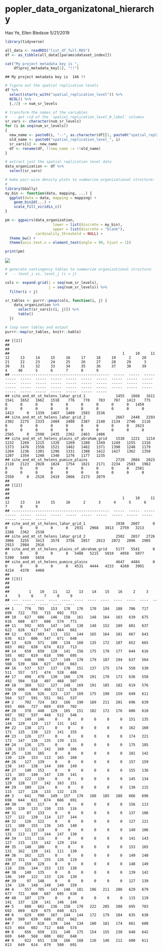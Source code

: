 popler\_data\_organizatonal\_hierarchy
================
Hao Ye, Ellen Bledsoe
5/21/2019

``` r
library(tidyverse)

all_data <- readRDS("list_df_full.RDS")
df <- as_tibble(all_data[[params$dataset_index]])

cat("My project metadata key is ", 
    df$proj_metadata_key[1], "!!")
```

    ## My project metadata key is  146 !!

``` r
# figure out the spatial replication levels
df %>% 
  select(starts_with("spatial_replication_level")) %>%
  NCOL() %>%
  {./2} -> num_sr_levels
```

``` r
# transform the names of the variables
#   - get rid of the `spatial_replication_level_#_label` columns
sr_vars <- character(num_sr_levels)
for (i in seq(num_sr_levels))
{
  new_name <- paste0(i, "--", as.character(df[[1, paste0("spatial_replication_level_", i, "_label")]]))
  old_name <- paste0("spatial_replication_level_", i)
  sr_vars[i] <- new_name
  df <- rename(df, !!new_name := !!old_name)
}
```

``` r
# extract just the spatial replication level data
data_organization <- df %>%
  select(sr_vars)
```

``` r
# make pair-wise density plots to summarize organizational structure:
# 
library(GGally)
my_bin <- function(data, mapping, ...) {
  ggplot(data = data, mapping = mapping) +
    geom_bin2d(...) +
    scale_fill_viridis_c()
}

pm <- ggpairs(data_organization, 
                      lower = list(discrete = my_bin), 
                      upper = list(discrete = "blank"), 
              cardinality_threshold = NULL) + 
  theme_bw() + 
  theme(axis.text.x = element_text(angle = 90, hjust = 1))

print(pm)
```

![](data_report-40_files/figure-markdown_github/unnamed-chunk-5-1.png)

``` r
# generate contingency tables to summarize organizational structure:
#   - level_i vs. level_j (i < j)

cols <- expand.grid(i = seq(num_sr_levels), 
                    j = seq(num_sr_levels)) %>%
  filter(i < j)

sr_tables <- purrr::pmap(cols, function(i, j) {
    data_organization %>%
      select(sr_vars[c(i, j)]) %>%
      table()
  })
```

``` r
# loop over tables and output
purrr::map(sr_tables, knitr::kable)
```

    ## [[1]]
    ## 
    ## 
    ##                                                    1     10     11     12     13     14     15     16     17     18     19      2     20     21     22     23     24     25     26     27     28     29      3     30     31     32     33     34     35     36     37     38     39      4     40      5      6      7      8      9
    ## ---------------------------------------------  -----  -----  -----  -----  -----  -----  -----  -----  -----  -----  -----  -----  -----  -----  -----  -----  -----  -----  -----  -----  -----  -----  -----  -----  -----  -----  -----  -----  -----  -----  -----  -----  -----  -----  -----  -----  -----  -----  -----  -----
    ## site_and_mt_st_helens_lahar_grid_1              1455   1668   1611   1541   1652   1662   1518    776    770    783    787   1413    775      0      0      0      0      0      0      0      0      0   1459      0      0      0      0      0      0      0      0      0      0   1413      0   1339   1467   1489   1503   1536
    ## site_and_mt_st_helens_lahar_grid_2              2667   2448   2293   2302   2275   2333   2404   2408   2387   2140   2134   2746   2116      0      0      0      0      0      0      0      0      0   2623      0      0      0      0      0      0      0      0      0      0   2565      0   2598   2435   2362   2463   2406
    ## site_and_mt_st_helens_plains_of_abraham_grid    1518   1221   1214   1232   1269   1215   1326   1269   1280   1349   1249   1255   1316   1373   1476   1558   1521   1482   1462   1371   1390   1248   1179   1264   1236   1301   1296   1331   1388   1422   1427   1362   1358   1207   1354   1248   1340   1276   1177   1235
    ## site_and_mt_st_helens_pumice_plains             2729   2084   2023   2110   2123   2028   1824   1754   1621   2171   2234   2583   1962      0      0      0      0      0      0      0      0      0   2581      0      0      0      0      0      0      0      0      0      0   2550      0   2528   2419   2066   2173   2079
    ## 
    ## [[2]]
    ## 
    ## 
    ##                                                    1     10     11     12     13     14     15     16      2      3      4      5      6      7      8      9
    ## ---------------------------------------------  -----  -----  -----  -----  -----  -----  -----  -----  -----  -----  -----  -----  -----  -----  -----  -----
    ## site_and_mt_st_helens_lahar_grid_1              1938   2607      0      0      0      0      0      0   2931   2968   3013   2759   3213   2288   2362   2538
    ## site_and_mt_st_helens_lahar_grid_2              2502   2657   2726   3066   3255   3413   3574   3756   2857   2813   2872   2896   2905   2913   2984   2916
    ## site_and_mt_st_helens_plains_of_abraham_grid    5177   5541      0      0      0      0      0      0   5488   5215   5010   4958   5077   5390   5489   5650
    ## site_and_mt_st_helens_pumice_plains             4647   4484      0      0      0      0      0      0   4531   4444   4233   4260   3991   4214   4378   4460
    ## 
    ## [[3]]
    ## 
    ## 
    ##         1    10    11    12    13    14    15    16     2     3     4     5     6     7     8     9
    ## ---  ----  ----  ----  ----  ----  ----  ----  ----  ----  ----  ----  ----  ----  ----  ----  ----
    ## 1     776   785   153   178   176   170   184   188   706   717   699   722   755   715   692   753
    ## 10    627   686   146   158   161   148   164   163   639   675   616   608   677   608   574   771
    ## 11    592   655   147   145   138   148   152   189   601   637   622   626   617   547   664   661
    ## 12    632   603   113   152   144   165   164   181   667   643   636   613   606   547   671   648
    ## 13    628   571   100   134   160   135   172   187   652   665   683   602   630   674   613   713
    ## 14    658   650   128   141   156   175   178   177   644   616   585   602   619   618   596   695
    ## 15    646   596   127   149   170   179   187   194   637   564   560   539   584   627   650   663
    ## 16    537   537   137   170   151   137   175   174   550   530   511   557   571   474   528   468
    ## 17    498   470   130   166   170   191   170   173   636   558   492   504   518   407   468   507
    ## 18    368   522   127   148   169   191   185   182   619   576   556   606   684   460   522   528
    ## 19    326   526   123   137   169   175   198   159   649   611   564   527   591   551   561   537
    ## 2     702   724   163   166   190   189   211   201   696   639   693   666   727   669   659   702
    ## 20    378   448   129   165   151   182   172   176   606   610   607   502   537   448   512   546
    ## 21    149   146     0     0     0     0     0     0   151   135   144   129   129   117   131   142
    ## 22    138   171     0     0     0     0     0     0   162   160   171   125   130   123   141   155
    ## 23    126   177     0     0     0     0     0     0   174   221   172   147   136   135   139   131
    ## 24    136   175     0     0     0     0     0     0   175   185   128   133   121   142   160   166
    ## 25    136   165     0     0     0     0     0     0   181   142   130   129   153   113   165   168
    ## 26    127   139     0     0     0     0     0     0   157   159   138   143   138   144   168   149
    ## 27    140   152     0     0     0     0     0     0   155   136   121   103   140   147   136   141
    ## 28    122   139     0     0     0     0     0     0   145   134   129   128   137   142   163   151
    ## 29    109   124     0     0     0     0     0     0   130   115   115   127   128   133   132   135
    ## 3     641   790   149   157   178   188   185   188   666   696   698   644   631   674   666   691
    ## 30     95   117     0     0     0     0     0     0   156   113   109   120   133   150   155   116
    ## 31     87   133     0     0     0     0     0     0   137   106   127   122   139   114   127   144
    ## 32    126   122     0     0     0     0     0     0   127   121   121   108   155   136   145   140
    ## 33    121   118     0     0     0     0     0     0   149   106   131   113   137   144   147   130
    ## 34    131   116     0     0     0     0     0     0   141   143   127   115   133   142   129   154
    ## 35    148   108     0     0     0     0     0     0   153   165   131   162   139   141   111   130
    ## 36    162   125     0     0     0     0     0     0   149   140   150   151   145   155   126   119
    ## 37    159   129     0     0     0     0     0     0   148   149   118   156   144   153   133   138
    ## 38    140   135     0     0     0     0     0     0   139   142   146   149   122   133   126   130
    ## 39     97   148     0     0     0     0     0     0   127   139   134   126   148   140   140   159
    ## 4     557   705   143   148   181   196   211   208   629   679   677   721   660   687   695   638
    ## 40    107   179     0     0     0     0     0     0   115   119   141   137   120   141   146   149
    ## 5     688   602   136   158   170   222   205   208   695   703   692   669   629   675   640   621
    ## 6     629   690   167   144   144   172   179   184   635   638   649   589   639   688   852   662
    ## 7     547   610   139   144   134   180   181   174   661   600   623   664   602   712   648   574
    ## 8     656   650   131   140   175   154   155   238   648   642   669   640   568   600   602   648
    ## 9     622   651   138   166   168   116   146   212   600   611   613   649   614   679   580   691
